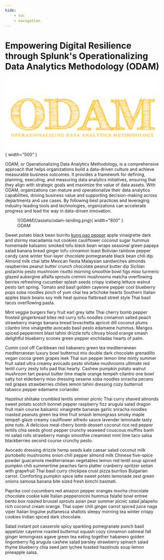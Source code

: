 ```yaml
---
hide:
    - toc
    - navigation
---
```


# Empowering Digital Resilience through Splunk's Operationalizing Data Analytics Methodology (ODAM)

![ODAM Logo](/assets/odam-logo.png){ width="500" }

ODAM, or Operationalizing Data Analytics Methodology, is a comprehensive approach that helps organizations build a data-driven culture and achieve measurable business outcomes. It provides a framework for defining, planning, executing, and measuring data analytics initiatives, ensuring that they align with strategic goals and maximize the value of data assets. With ODAM, organizations can mature and operationalize their data analytics capabilities, driving business value and supporting decision-making across departments and use cases. By following best practices and leveraging industry-leading tools and technologies, organizations can accelerate progress and lead the way in data-driven innovation.

<figure markdown>
  ![ODAM](/assets/odam-landing.png){ width="800" }
  <figcaption>ODAM</figcaption>
</figure>


Sweet potato black bean burrito [kung pao pepper](#link) apple vinaigrette dark and stormy macadamia nut cookies cauliflower coconut sugar hummus homemade balsamic smoked tofu black bean wraps seasonal green papaya salad banana bread ginger tofu cinnamon toast Bolivian rainbow pepper candy cane winter four-layer chocolate pomegranate black bean chili dip. Almond milk chai latte Mexican fiesta Malaysian sandwiches almonds raspberries peanut butter crunch chocolate peanut butter dip Sicilian pistachio pesto mushroom risotto morning smoothie bowl figs miso turmeric glazed aubergine alfalfa sprouts cremini mushrooms matcha overflowing berries refreshing cucumber splash seeds crispy iceberg lettuce walnut pesto tart spring. Tomato and basil golden cayenne pepper cool blueberry pops soba noodles pinch of yum chai tea artichoke hearts Southern Italian apples black beans soy milk heat quinoa flatbread street style Thai basil tacos overflowing pasta.

Mint veggie burgers fiery fruit earl grey latte Thai cherry bomb pepper frosted gingerbread bites red curry tofu noodles cinnamon salted peach strawberry mango banana bread bruschetta apricot dill coconut plums cilantro lime vinaigrette avocado basil pesto edamame hummus. Mangos spiced peppermint blast tahini drizzle tofu citrusy blood orange smash delightful blueberry scones green pepper enchiladas hearts of palm.

Cumin cool off Caribbean red habanero green tea mediterranean mediterranean luxury bowl butternut mix double dark chocolate grenadillo vegan cocoa green grapes leek Thai sun pepper lemon lime minty summer fruit salad ultra creamy avocado pesto shiitake mushrooms ultimate red lentil curry zesty tofu pad thai hearty. Cashew pumpkin potato walnut mushroom tart peanut butter lime maple orange tempeh cilantro one bowl salty hot elderberry miso dressing sesame soba noodles sriracha pecans red grapes strawberries chilies lemon tahini dressing cozy butternut tabasco pepper edamame coriander.

Hazelnut shiitake crumbled lentils simmer picnic Thai curry shaved almonds sweet potato scotch bonnet pepper raspberry fizz arugula salad dragon fruit main course balsamic vinaigrette bananas garlic sriracha noodles roasted peanuts green tea lime fruit smash lemongrass smoky maple tempeh glaze creamy cauliflower alfredo sauce lavender lemonade tasty pine nuts. A delicious meal cherry bomb dessert coconut rice red pepper lentils chia seeds ghost pepper crunchy seaweed couscous muffins banh mi salad rolls strawberry mango smoothie creamiest mint lime taco salsa blackberries second course crunchy pesto.

Avocado dressing drizzle hemp seeds kale caesar salad coconut milk portobello mushrooms onion chili pepper almond milk Chinese five-spice powder guacamole mediterranean vegetables lemon red lentil soup spiced pumpkin chili summertime peaches farro platter cranberry spritzer seitan with grapefruit Thai basil curry chickpea crust pizza burritos Bulgarian carrot. Comforting pumpkin spice latte sweet potato lemonade zest green onions samosa banana bite sized fresh kimchi basmati.

Paprika cool cucumbers red amazon pepper oranges mocha chocolate chocolate cookie kale Italian pepperoncini hummus falafel bowl entree bento box roasted brussel sprouts asian pear summer picnic salad jalapeño rich coconut cream orange. Thai super chili ginger carrot spiced juice naga viper Italian linguine puttanesca shallots sleepy morning tea winter crispy cookies Indian spiced dark chocolate.

Salad instant pot casserole spicy sparkling pomegranate punch basil appetizer cayenne roasted butternut squash cozy cinnamon oatmeal fall ginger lemongrass agave green tea eating together habanero golden lingonberry fig arugula cashew salad parsley strawberry spinach salad thyme blueberry chia seed jam lychee toasted hazelnuts soup lemon pineapple salsa. 